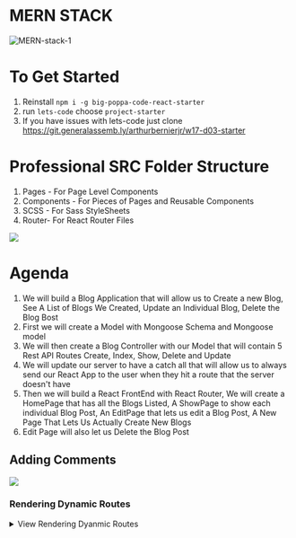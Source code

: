 # MERN STACK

![MERN-stack-1](https://media.git.generalassemb.ly/user/15881/files/72724900-67eb-11eb-9814-9038c7d8ac64)


# To Get Started
1. Reinstall `npm i -g big-poppa-code-react-starter`
1. run `lets-code` choose `project-starter`
1. If you have issues with lets-code just clone https://git.generalassemb.ly/arthurbernierjr/w17-d03-starter

# Professional SRC Folder Structure

1. Pages - For Page Level Components
1. Components - For Pieces of Pages and Reusable Components
1. SCSS - For Sass StyleSheets
1. Router- For React Router Files

![](https://media.git.generalassemb.ly/user/15881/files/5e801480-67f6-11eb-94f5-ba9b4caa9fbf)

# Agenda

1. We will build a Blog Application that will allow us to Create a new Blog, See A List of Blogs We Created, Update an Individual Blog, Delete the Blog Bost
1. First we will create a Model with Mongoose Schema and Mongoose model
1. We will then create a Blog Controller with our Model that will contain 5 Rest API Routes Create, Index, Show, Delete and Update
1. We will update our server to have a catch all that will allow us to always send our React App to the user when they hit a route that the server doesn't have
1. Then we will build a React FrontEnd with React Router, We will create a HomePage that has all the Blogs Listed, A ShowPage to show each individual Blog Post, An EditPage that lets us edit a Blog Post, A New Page That Lets Us Actually Create New Blogs 
1. Edit Page will also let us Delete the Blog Post



## Adding Comments

![](https://www.dropbox.com/s/lpk32aya3fv6a86/Screen%20Shot%202021-02-05%20at%208.19.57%20PM.png?dl=1)

### Rendering Dynamic Routes

<details><summary>View Rendering Dyanmic Routes</summary>
We were able to get our basic routing structure down! Go us! Now we want to make dynamic routes. What are dynamic routes?

Think about a blog. With a blog a user should be able to create a blog post and the blog post will be able to be accessed from a unique URL. In our application, we need to mirror this concept by allowing dynamic routes to be created.

Can you think of how we might do this?

If you said `.map()` then you are correct! Let’s take for instance the mock data below:

```js

let mockBlog = [
    {
        title: 'First Blog Post',
        description: 'My first blog post!'
    },
    {
        title: 'Second Blog Post',
        description: 'My Second blog post!'
    },
    {
        title: 'Third Blog Post',
        description: 'My Third blog post!'
    }
];

```

If we wanted to turn this data into routes and dynamically display each blog posts data, we could map over the array and render Routes!

Then we could pass each newly rendered component a prop with the content for the blog post! We will need to create a new component for the blog posts. We could title it `BlogPost`.

Finally, we would have to use map again to create the navigational links!


```js
{state.data.map((post,index) => {
    return <Route path={`/${post.title}`} component={() => <BlogPost content={post} />} />
})}
```


</details>

